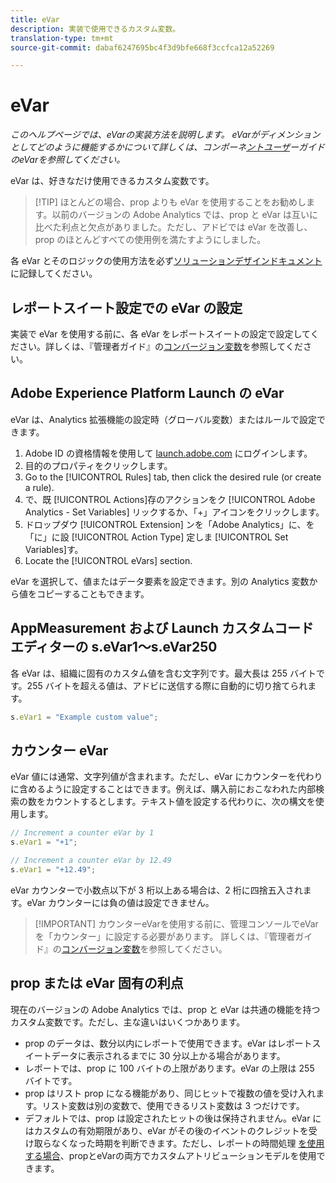 ```yaml
---
title: eVar
description: 実装で使用できるカスタム変数。
translation-type: tm+mt
source-git-commit: dabaf6247695bc4f3d9bfe668f3ccfca12a52269

---
```



# eVar

*このヘルプページでは、eVarの実装方法を説明します。 eVarがディメンションとしてどのように機能するかについて詳しくは、コンポーネ[ントユーザ](../../../components/c-variables/dimensionslist/reports-conversion.md)ーガイドのeVarを参照してください。*

eVar は、好きなだけ使用できるカスタム変数です。

>[!TIP] ほとんどの場合、prop よりも eVar を使用することをお勧めします。以前のバージョンの Adobe Analytics では、prop と eVar は互いに比べた利点と欠点がありました。ただし、アドビでは eVar を改善し、prop のほとんどすべての使用例を満たすようにしました。

各 eVar とそのロジックの使用方法を必ず[ソリューションデザインドキュメント](../../prepare/solution-design.md)に記録してください。

## レポートスイート設定での eVar の設定

実装で eVar を使用する前に、各 eVar をレポートスイートの設定で設定してください。詳しくは、『管理者ガイド』の[コンバージョン変数](/help/admin/admin/conversion-var-admin/conversion-var-admin.md)を参照してください。

## Adobe Experience Platform Launch の eVar

eVar は、Analytics 拡張機能の設定時（グローバル変数）またはルールで設定できます。

1. Adobe ID の資格情報を使用して [launch.adobe.com](https://launch.adobe.com) にログインします。
2. 目的のプロパティをクリックします。
3. Go to the [!UICONTROL Rules] tab, then click the desired rule (or create a rule).
4. で、既 [!UICONTROL Actions]存のアクションをク [!UICONTROL Adobe Analytics - Set Variables] リックするか、「+」アイコンをクリックします。
5. ドロップダウ [!UICONTROL Extension] ンを「Adobe Analytics」に、を「に」に設 [!UICONTROL Action Type] 定しま [!UICONTROL Set Variables]す。
6. Locate the [!UICONTROL eVars] section.

eVar を選択して、値またはデータ要素を設定できます。別の Analytics 変数から値をコピーすることもできます。

## AppMeasurement および Launch カスタムコードエディターの s.eVar1～s.eVar250

各 eVar は、組織に固有のカスタム値を含む文字列です。最大長は 255 バイトです。255 バイトを超える値は、アドビに送信する際に自動的に切り捨てられます。

```js
s.eVar1 = "Example custom value";
```

## カウンター eVar

eVar 値には通常、文字列値が含まれます。ただし、eVar にカウンターを代わりに含めるように設定することはできます。例えば、購入前におこなわれた内部検索の数をカウントするとします。テキスト値を設定する代わりに、次の構文を使用します。

```js
// Increment a counter eVar by 1
s.eVar1 = "+1";

// Increment a counter eVar by 12.49
s.eVar1 = "+12.49";
```

eVar カウンターで小数点以下が 3 桁以上ある場合は、2 桁に四捨五入されます。eVar カウンターには負の値は設定できません。

>[!IMPORTANT] カウンターeVarを使用する前に、管理コンソールでeVarを「カウンター」に設定する必要があります。 詳しくは、『管理者ガイド』の[コンバージョン変数](/help/admin/admin/conversion-var-admin/conversion-var-admin.md)を参照してください。

## prop または eVar 固有の利点

現在のバージョンの Adobe Analytics では、prop と eVar は共通の機能を持つカスタム変数です。ただし、主な違いはいくつかあります。

* prop のデータは、数分以内にレポートで使用できます。eVar はレポートスイートデータに表示されるまでに 30 分以上かる場合があります。
* レポートでは、prop に 100 バイトの上限があります。eVar の上限は 255 バイトです。
* prop はリスト prop になる機能があり、同じヒットで複数の値を受け入れます。リスト変数は別の変数で、使用できるリスト変数は 3 つだけです。
* デフォルトでは、prop は設定されたヒットの後は保持されません。eVar にはカスタムの有効期限があり、eVar がその後のイベントのクレジットを受け取らなくなった時期を判断できます。ただし、レポートの時間処理 [を使用する場合](../../../components/vrs/vrs-report-time-processing.md)、propとeVarの両方でカスタムアトリビューションモデルを使用できます。
